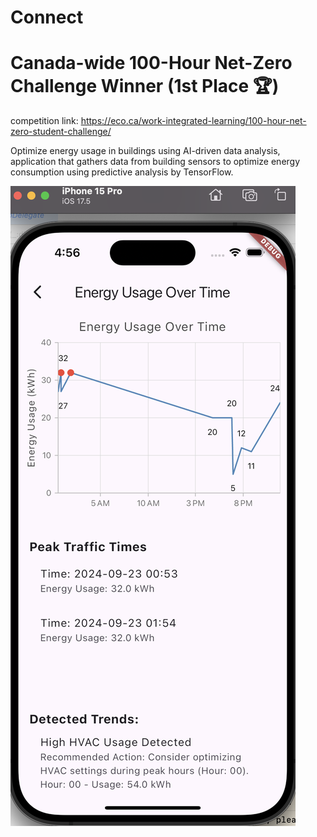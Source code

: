# Connect
# Canada-wide 100-Hour Net-Zero Challenge Winner (1st Place 🏆)
competition link: https://eco.ca/work-integrated-learning/100-hour-net-zero-student-challenge/

Optimize energy usage in buildings using AI-driven data analysis, application that gathers data from building sensors to optimize energy consumption using predictive analysis by TensorFlow.

<!-- ![Icon](https://raw.githubusercontent.com/lelandsion/connect/main/images/Eco_Canada_Website.png)
![Icon](https://raw.githubusercontent.com/lelandsion/connect/main/images/Group 9 GHG emissions.png)
![Icon](https://raw.githubusercontent.com/lelandsion/connect/main/images/Screenshot 2024-09-23 at 5.18.54 PM.png)-->
![Icon](https://raw.githubusercontent.com/lelandsion/connect/main/images/Data_Analysis_Screenshot_Edited.png)
<!--![Icon](https://raw.githubusercontent.com/lelandsion/connect/main/images/Sensors_edited.png)-->



